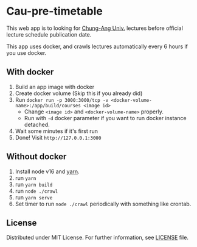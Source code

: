 # Cau-pre-timetable
This web app is to looking for [Chung-Ang Univ.](https://www.cau.ac.kr) lectures before official lecture schedule publication date.

This app uses docker, and crawls lectures automatically every 6 hours if you use docker.

## With docker
1. Build an app image with docker
1. Create docker volume (Skip this if you already did)
1. Run `docker run -p 3000:3000/tcp -v <docker-volume-name>:/app/build/courses <image id>`
    * Change `<image id>` and `<docker-volume-name>` properly.
    * Run with `-d` docker parameter if you want to run docker instance detached.
1. Wait some minutes if it's first run
1. Done! Visit `http://127.0.0.1:3000`

## Without docker
1. Install node v16 and [yarn](https://yarnpkg.com).
1. run `yarn`
1. run `yarn build`
1. run `node ./crawl`
1. run `yarn serve`
1. Set timer to run `node ./crawl` periodically with something like crontab.

## License
Distributed under MIT License. For further information, see [LICENSE](LICENSE) file.